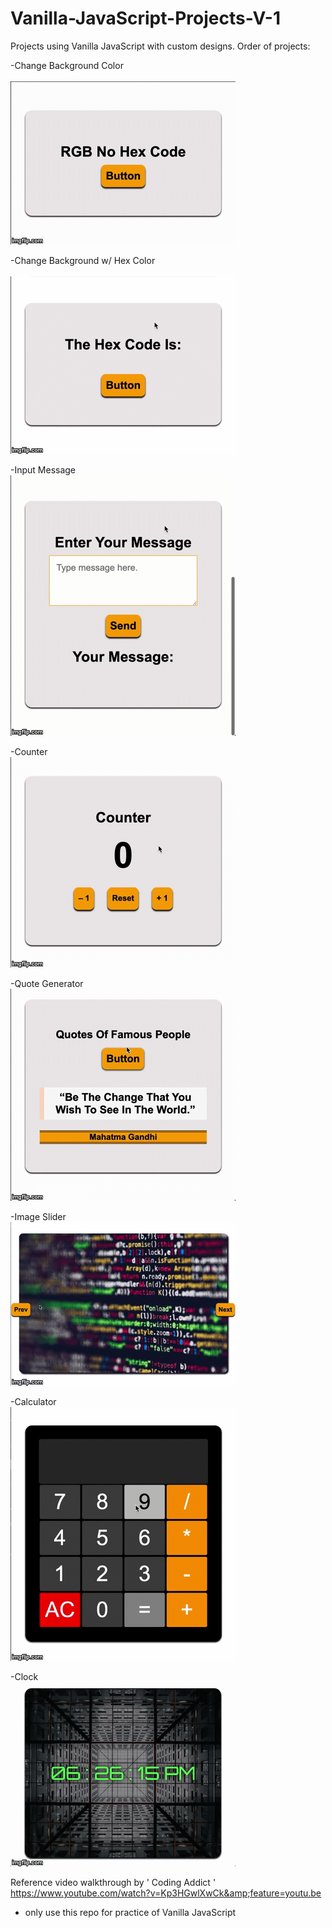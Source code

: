 # Vanilla-JavaScript-Projects-V-1
Projects using Vanilla JavaScript with custom designs.
Order of projects:

-Change Background Color </br>  
![](rgb.gif)

-Change Background w/ Hex Color </br>  
![](hex.gif)

-Input Message </br>
![](message.gif)

-Counter </br>
![](counter.gif)

-Quote Generator </br>
![](quote.gif)

-Image Slider </br>
![](carousel.gif)

-Calculator </br>
![](calculator.gif)

-Clock </br>
![](clock.gif)




 Reference video walkthrough by ' Coding Addict ' https://www.youtube.com/watch?v=Kp3HGwlXwCk&amp;feature=youtu.be 
 * only use this repo for practice of Vanilla JavaScript
